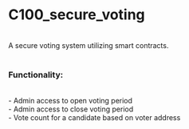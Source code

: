 # C100_secure_voting
<br />
A secure voting system utilizing smart contracts.
<br />
<br />
<h3> Functionality: </h3> 
<br />
- Admin access to open voting period
<br />
- Admin access to close voting period
<br />
- Vote count for a candidate based on voter address
